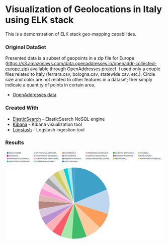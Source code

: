 
Visualization of Geolocations in Italy using ELK stack
===================================================

This is a demonstration of ELK stack geo-mapping capabilities.


### Original DataSet

Presented data is a subset of geopoints in a zip file for Europe (https://s3.amazonaws.com/data.openaddresses.io/openaddr-collected-europe.zip) available through OpenAddresses project. I used only a couple files related to Italy (ferrara.csv, bologna.csv, statewide.csv, etc.). Circle size and color are not related to other features in a dataset; ther simply indicate a quantity of points in certain area.

* [OpenAddresses data](http://results.openaddresses.io/)


### Created With

* [ElasticSearch](https://www.elastic.co/) - ElasticSearch NoSQL engine
* [Kibana](https://www.elastic.co/products/kibana) - Kibana visualization tool
* [Logstash](https://www.elastic.co/products/logstash) - Logstash ingestion tool


### Results

![Croatian Electorial Register - Ratio of voters per county - Matko Soric](https://raw.githubusercontent.com/matkosoric/Data-Visualizations/master/Zeppelin/Croatian%20Electoral%20Register/ratio_per_county.png?raw=true "Ratio of voters per county")

    